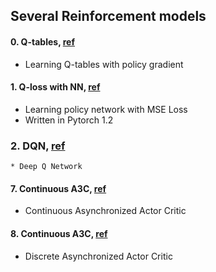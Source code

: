 ## Several Reinforcement models

#### 0. Q-tables, [ref](https://github.com/awjuliani/DeepRL-Agents/blob/master/Q-Table.ipynb)
   * Learning Q-tables with policy gradient
 
#### 1. Q-loss with NN, [ref](https://github.com/awjuliani/DeepRL-Agents/blob/master/Q-Network.ipynb)
   * Learning policy network with MSE Loss
   * Written in Pytorch 1.2
   
### 2. DQN, [ref](https://github.com/MorvanZhou/PyTorch-Tutorial/blob/master/tutorial-contents/405_DQN_Reinforcement_learning.py)
    * Deep Q Network
   
   
#### 7. Continuous A3C, [ref](https://github.com/MorvanZhou/pytorch-A3C/blob/master/continuous_A3C.py)
   * Continuous Asynchronized Actor Critic

#### 8. Continuous A3C, [ref](https://github.com/MorvanZhou/pytorch-A3C/blob/master/discrete_A3C.py)
   * Discrete Asynchronized Actor Critic